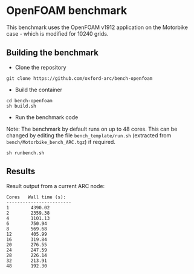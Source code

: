 # OpenFOAM benchmark

This benchmark uses the OpenFOAM v1912 application on the Motorbike case - which is modified for 10240 grids.

## Building the benchmark

- Clone the repository

```
git clone https://github.com/oxford-arc/bench-openfoam
```

- Build the container

```
cd bench-openfoam
sh build.sh
```

- Run the benchmark code

Note: The benchmark by default runs on up to 48 cores. This can be changed by editing the file ```bench_template/run.sh``` (extracted from ```bench/Motorbike_bench_ARC.tgz```) if required.

```
sh runbench.sh
```

## Results

Result output from a current ARC node:

```
Cores   Wall time (s):
------------------------
1        4390.02
2        2359.38
4        1101.13
6        750.94
8        569.68
12       405.99
16       319.84
20       276.55
24       247.59
28       226.14
32       213.91
48       192.30
```
